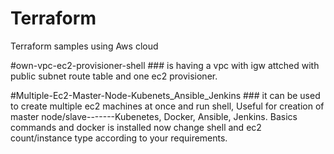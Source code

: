 # Terraform
Terraform samples using Aws cloud

#own-vpc-ec2-provisioner-shell ### is having a vpc with igw attched with public subnet route table and one ec2 provisioner.


#Multiple-Ec2-Master-Node-Kubenets_Ansible_Jenkins ###  it can be used to create multiple ec2 machines at once and run shell, Useful for creation of master node/slave-------Kubenetes, Docker, Ansible, Jenkins. Basics commands and docker is installed now change shell and ec2 count/instance type according to your requirements. 

